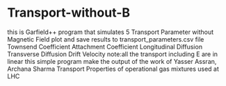 # Transport-without-B
this is Garfield++ program that simulates 5 Transport Parameter without Magnetic Field 
plot and save results to transport_parameters.csv file
Townsend Coefficient
Attachment Coefficient
Longitudinal Diffusion
Transverse Diffusion
Drift Velocity
note:all the transport including E are in linear 
this simple program make the output of the work of Yasser Assran, Archana Sharma
Transport Properties of operational gas mixtures used at LHC
